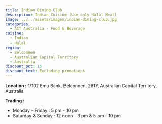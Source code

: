 ```yaml
---
title: Indian Dining Club
description: Indian Cuisine (Use only Halal Meat)
image: ../../assets/images/indian-dining-club.jpg
categories:
  - ACT Australia - Food & Beverage
cuisine:
  - Indian
  - Halal
region:
  - Belconnen
  - Australian Capital Territory
  - Australia
discount_pct: 15
discount_text: Excluding promotions
---
```

**Location :** 1/102 Emu Bank, Belconnen, 2617, Australian Capital Territory, Australia

**Trading :** 

* Monday - Friday : 5 pm - 10 pm
* Saturday & Sunday : 12 noon - 3 pm & 5 pm - 10 pm
